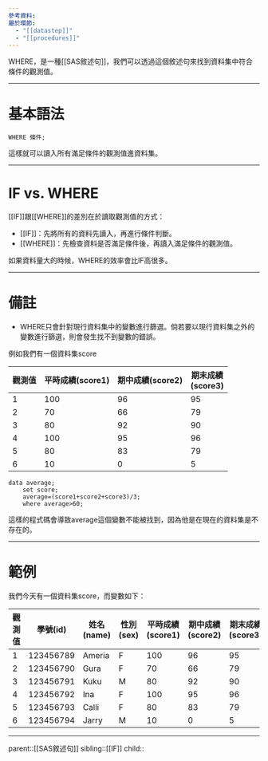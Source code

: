 ```yaml
---
參考資料: 
屬於環節:
  - "[[datastep]]"
  - "[[procedures]]"
---
```

WHERE，是一種[[SAS敘述句]]，我們可以透過這個敘述句來找到資料集中符合條件的觀測值。
- - -
# 基本語法
```SAS
WHERE 條件;
```
這樣就可以讀入所有滿足條件的觀測值進資料集。
- - -
# IF vs. WHERE
[[IF]]跟[[WHERE]]的差別在於讀取觀測值的方式：
- [[IF]]：先將所有的資料先讀入，再進行條件判斷。
- [[WHERE]]：先檢查資料是否滿足條件後，再讀入滿足條件的觀測值。

如果資料量大的時候，WHERE的效率會比IF高很多。
- - -
# 備註
- WHERE只會針對現行資料集中的變數進行篩選。倘若要以現行資料集之外的變數進行篩選，則會發生找不到變數的錯誤。

例如我們有一個資料集score

| 觀測值 | 平時成績(score1) | 期中成績(score2) | 期末成績<br>(score3) |
| --- | ------------ | ------------ | ---------------- |
| 1   | 100          | 96           | 95               |
| 2   | 70           | 66           | 79               |
| 3   | 80           | 92           | 90               |
| 4   | 100          | 95           | 96               |
| 5   | 80           | 83           | 79               |
| 6   | 10           | 0            | 5                |

```SAS
data average;
	set score;
	average=(score1+score2+score3)/3;
	where average>60;
```
這樣的程式碼會導致average這個變數不能被找到，因為他是在現在的資料集是不存在的。
- - -
# 範例
我們今天有一個資料集score，而變數如下：

| 觀測值 | 學號(id)    | 姓名(name) | 性別(sex) | 平時成績(score1) | 期中成績(score2) | 期末成績<br>(score3) |
| --- | --------- | -------- | ------- | ------------ | ------------ | ---------------- |
| 1   | 123456789 | Ameria   | F       | 100          | 96           | 95               |
| 2   | 123456790 | Gura     | F       | 70           | 66           | 79               |
| 3   | 123456791 | Kuku     | M       | 80           | 92           | 90               |
| 4   | 123456792 | Ina      | F       | 100          | 95           | 96               |
| 5   | 123456793 | Calli    | F       | 80           | 83           | 79               |
| 6   | 123456794 | Jarry    | M       | 10           | 0            | 5                |



- - -
parent::[[SAS敘述句]]
sibling::[[IF]]
child::
